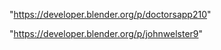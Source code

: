 "https://developer.blender.org/p/doctorsapp210"

"https://developer.blender.org/p/johnwelster9"

 
 
